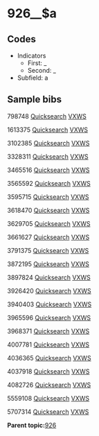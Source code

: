 # 926\_\_$a

## Codes

-   Indicators
    -   First: \_
    -   Second: \_
-   Subfield: a

## Sample bibs

798748 [Quicksearch](https://search.library.yale.edu/catalog/798748) [VXWS](http://prodorbis.library.yale.edu:7014/vxws/GetHoldingsService?bibId=798748)

1613375 [Quicksearch](https://search.library.yale.edu/catalog/1613375) [VXWS](http://prodorbis.library.yale.edu:7014/vxws/GetHoldingsService?bibId=1613375)

3102385 [Quicksearch](https://search.library.yale.edu/catalog/3102385) [VXWS](http://prodorbis.library.yale.edu:7014/vxws/GetHoldingsService?bibId=3102385)

3328311 [Quicksearch](https://search.library.yale.edu/catalog/3328311) [VXWS](http://prodorbis.library.yale.edu:7014/vxws/GetHoldingsService?bibId=3328311)

3465516 [Quicksearch](https://search.library.yale.edu/catalog/3465516) [VXWS](http://prodorbis.library.yale.edu:7014/vxws/GetHoldingsService?bibId=3465516)

3565592 [Quicksearch](https://search.library.yale.edu/catalog/3565592) [VXWS](http://prodorbis.library.yale.edu:7014/vxws/GetHoldingsService?bibId=3565592)

3595715 [Quicksearch](https://search.library.yale.edu/catalog/3595715) [VXWS](http://prodorbis.library.yale.edu:7014/vxws/GetHoldingsService?bibId=3595715)

3618470 [Quicksearch](https://search.library.yale.edu/catalog/3618470) [VXWS](http://prodorbis.library.yale.edu:7014/vxws/GetHoldingsService?bibId=3618470)

3629705 [Quicksearch](https://search.library.yale.edu/catalog/3629705) [VXWS](http://prodorbis.library.yale.edu:7014/vxws/GetHoldingsService?bibId=3629705)

3661627 [Quicksearch](https://search.library.yale.edu/catalog/3661627) [VXWS](http://prodorbis.library.yale.edu:7014/vxws/GetHoldingsService?bibId=3661627)

3791375 [Quicksearch](https://search.library.yale.edu/catalog/3791375) [VXWS](http://prodorbis.library.yale.edu:7014/vxws/GetHoldingsService?bibId=3791375)

3872195 [Quicksearch](https://search.library.yale.edu/catalog/3872195) [VXWS](http://prodorbis.library.yale.edu:7014/vxws/GetHoldingsService?bibId=3872195)

3897824 [Quicksearch](https://search.library.yale.edu/catalog/3897824) [VXWS](http://prodorbis.library.yale.edu:7014/vxws/GetHoldingsService?bibId=3897824)

3926420 [Quicksearch](https://search.library.yale.edu/catalog/3926420) [VXWS](http://prodorbis.library.yale.edu:7014/vxws/GetHoldingsService?bibId=3926420)

3940403 [Quicksearch](https://search.library.yale.edu/catalog/3940403) [VXWS](http://prodorbis.library.yale.edu:7014/vxws/GetHoldingsService?bibId=3940403)

3965596 [Quicksearch](https://search.library.yale.edu/catalog/3965596) [VXWS](http://prodorbis.library.yale.edu:7014/vxws/GetHoldingsService?bibId=3965596)

3968371 [Quicksearch](https://search.library.yale.edu/catalog/3968371) [VXWS](http://prodorbis.library.yale.edu:7014/vxws/GetHoldingsService?bibId=3968371)

4007781 [Quicksearch](https://search.library.yale.edu/catalog/4007781) [VXWS](http://prodorbis.library.yale.edu:7014/vxws/GetHoldingsService?bibId=4007781)

4036365 [Quicksearch](https://search.library.yale.edu/catalog/4036365) [VXWS](http://prodorbis.library.yale.edu:7014/vxws/GetHoldingsService?bibId=4036365)

4037918 [Quicksearch](https://search.library.yale.edu/catalog/4037918) [VXWS](http://prodorbis.library.yale.edu:7014/vxws/GetHoldingsService?bibId=4037918)

4082726 [Quicksearch](https://search.library.yale.edu/catalog/4082726) [VXWS](http://prodorbis.library.yale.edu:7014/vxws/GetHoldingsService?bibId=4082726)

5559108 [Quicksearch](https://search.library.yale.edu/catalog/5559108) [VXWS](http://prodorbis.library.yale.edu:7014/vxws/GetHoldingsService?bibId=5559108)

5707314 [Quicksearch](https://search.library.yale.edu/catalog/5707314) [VXWS](http://prodorbis.library.yale.edu:7014/vxws/GetHoldingsService?bibId=5707314)

**Parent topic:**[926](../../tags/926/926.md)


